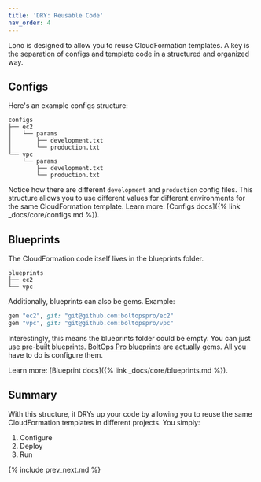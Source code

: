 ```yaml
---
title: 'DRY: Reusable Code'
nav_order: 4
---
```


Lono is designed to allow you to reuse CloudFormation templates.  A key is the separation of configs and template code in a structured and organized way.

## Configs

Here's an example configs structure:

    configs
    ├── ec2
    │   └── params
    │       ├── development.txt
    │       └── production.txt
    └── vpc
        └── params
            ├── development.txt
            └── production.txt

Notice how there are different `development` and `production` config files. This structure allows you to use different values for different environments for the same CloudFormation template.  Learn more: [Configs docs]({% link _docs/core/configs.md %}).

## Blueprints

The CloudFormation code itself lives in the blueprints folder.

    blueprints
    ├── ec2
    └── vpc

Additionally, blueprints can also be gems.  Example:

```ruby
gem "ec2", git: "git@github.com:boltopspro/ec2"
gem "vpc", git: "git@github.com:boltopspro/vpc"
```

Interestingly, this means the blueprints folder could be empty. You can just use pre-built blueprints. [BoltOps Pro blueprints](https://github.com/boltopspro-docs) are actually gems. All you have to do is configure them.

Learn more: [Blueprint docs]({% link _docs/core/blueprints.md %}).

## Summary

With this structure, it DRYs up your code by allowing you to reuse the same CloudFormation templates in different projects.  You simply:

1. Configure
2. Deploy
3. Run

{% include prev_next.md %}
